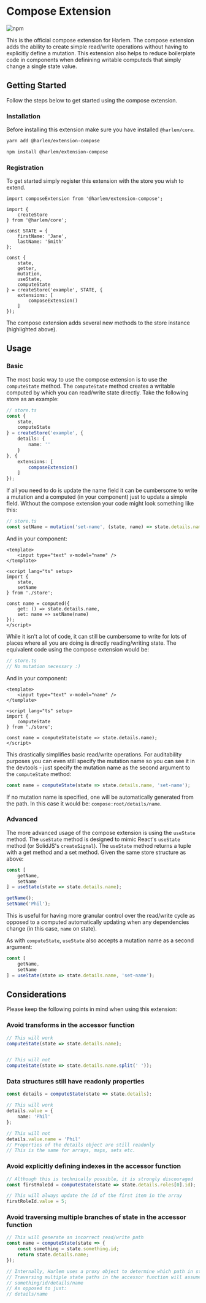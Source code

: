 # Compose Extension

![npm](https://img.shields.io/npm/v/@harlem/extension-compose)

This is the official compose extension for Harlem. The compose extension adds the ability to create simple read/write operations without having to explicitly define a mutation. This extension also helps to reduce boilerplate code in components when definining writable computeds that simply change a single state value.

## Getting Started

Follow the steps below to get started using the compose extension.

### Installation

Before installing this extension make sure you have installed `@harlem/core`.

<CodeGroup>
  <CodeGroupItem title="YARN" active>

```bash
yarn add @harlem/extension-compose
```

  </CodeGroupItem>

  <CodeGroupItem title="NPM">

```bash
npm install @harlem/extension-compose
```

  </CodeGroupItem>
</CodeGroup>

### Registration

To get started simply register this extension with the store you wish to extend.

```typescript{16-17,20}
import composeExtension from '@harlem/extension-compose';

import {
    createStore
} from '@harlem/core';

const STATE = {
    firstName: 'Jane',
    lastName: 'Smith'
};

const {
    state,
    getter,
    mutation,
    useState,
    computeState
} = createStore('example', STATE, {
    extensions: [
        composeExtension()
    ]
});
```

The compose extension adds several new methods to the store instance (highlighted above).


## Usage

### Basic

The most basic way to use the compose extension is to use the `computeState` method. The `computeState` method creates a writable computed by which you can read/write state directly. Take the following store as an example:

```typescript
// store.ts
const {
    state,
    computeState
} = createStore('example', {
    details: {
        name: ''
    }
}, {
    extensions: [
        composeExtension()
    ]
});
```

If all you need to do is update the name field it can be cumbersome to write a mutation and a computed (in your component) just to update a simple field. Without the compose extension your code might look something like this: 

```typescript
// store.ts
const setName = mutation('set-name', (state, name) => state.details.name = name);
```

And in your component:

```vue
<template>
    <input type="text" v-model="name" />
</template>

<script lang="ts" setup>
import {
    state,
    setName
} from './store';

const name = computed({
    get: () => state.details.name,
    set: name => setName(name)
});
</script>
```

While it isn't a lot of code, it can still be cumbersome to write for lots of places where all you are doing is directly reading/writing state. The equivalent code using the compose extension would be:

```typescript
// store.ts
// No mutation necessary :)
```

And in your component:

```vue
<template>
    <input type="text" v-model="name" />
</template>

<script lang="ts" setup>
import {
    computeState
} from './store';

const name = computeState(state => state.details.name);
</script>
```

This drastically simplifies basic read/write operations. For auditability purposes you can even still specify the mutation name so you can see it in the devtools - just specify the mutation name as the second argument to the `computeState` method:

```typescript
const name = computeState(state => state.details.name, 'set-name');
```

If no mutation name is specified, one will be automatically generated from the path. In this case it would be: `compose:root/details/name`.


### Advanced

The more advanced usage of the compose extension is using the `useState` method. The `useState` method is designed to mimic React's `useState` method (or SolidJS's `createSignal`). The `useState` method returns a tuple with a get method and a set method. Given the same store structure as above:

```typescript
const [
    getName,
    setName
] = useState(state => state.details.name);

getName();
setName('Phil');
```

This is useful for having more granular control over the read/write cycle as opposed to a computed automatically updating when any dependencies change (in this case, `name` on state).

As with `computeState`, `useState` also accepts a mutation name as a second argument:

```typescript
const [
    getName,
    setName
] = useState(state => state.details.name, 'set-name');
```


## Considerations

Please keep the following points in mind when using this extension:

### Avoid transforms in the accessor function

```typescript
// This will work
computeState(state => state.details.name);


// This will not
computeState(state => state.details.name.split(' '));
```


### Data structures still have readonly properties

```typescript
const details = computeState(state => state.details);

// This will work
details.value = {
    name: 'Phil'
};

// This will not
details.value.name = 'Phil'
// Properties of the details object are still readonly
// This is the same for arrays, maps, sets etc.
```

### Avoid explicitly defining indexes in the accessor function

```typescript
// Although this is technically possible, it is strongly discouraged
const firstRoleId = computeState(state => state.details.roles[0].id);

// This will always update the id of the first item in the array
firstRoleId.value = 5;
```


### Avoid traversing multiple branches of state in the accessor function

```typescript
// This will generate an incorrect read/write path
const name = computeState(state => {
    const something = state.something.id;
    return state.details.name;
});

// Internally, Harlem uses a proxy object to determine which path in state you are traversing to
// Traversing multiple state paths in the accessor function will assume you are trying to access:
// something/id/details/name
// As opposed to just:
// details/name
```